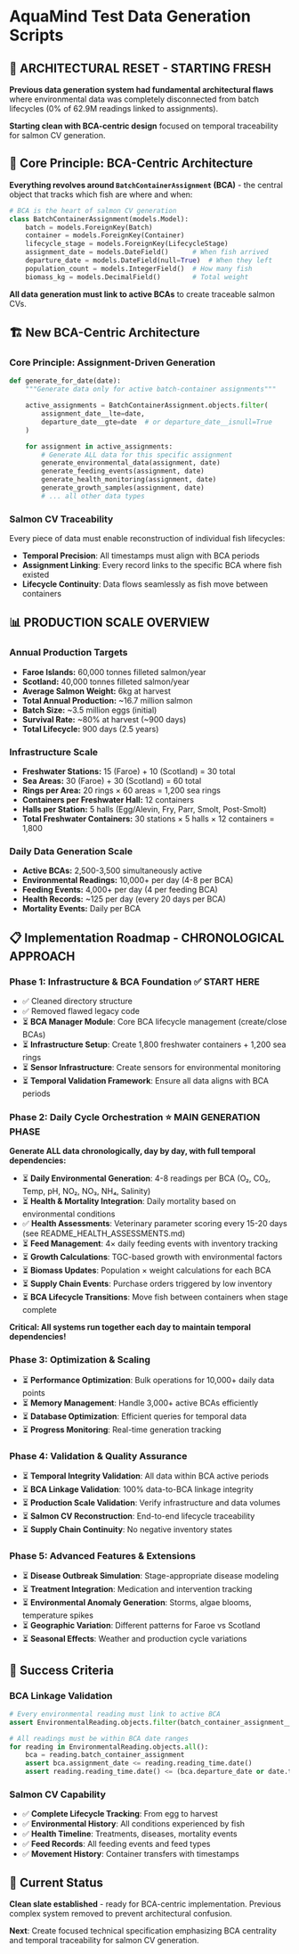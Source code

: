 # AquaMind Test Data Generation Scripts

## 🚨 **ARCHITECTURAL RESET - STARTING FRESH**

**Previous data generation system had fundamental architectural flaws** where environmental data was completely disconnected from batch lifecycles (0% of 62.9M readings linked to assignments).

**Starting clean with BCA-centric design** focused on temporal traceability for salmon CV generation.

## 🎯 **Core Principle: BCA-Centric Architecture**

**Everything revolves around `BatchContainerAssignment` (BCA)** - the central object that tracks which fish are where and when:

```python
# BCA is the heart of salmon CV generation
class BatchContainerAssignment(models.Model):
    batch = models.ForeignKey(Batch)
    container = models.ForeignKey(Container)
    lifecycle_stage = models.ForeignKey(LifecycleStage)
    assignment_date = models.DateField()      # When fish arrived
    departure_date = models.DateField(null=True)  # When they left
    population_count = models.IntegerField()  # How many fish
    biomass_kg = models.DecimalField()        # Total weight
```

**All data generation must link to active BCAs** to create traceable salmon CVs.

## 🏗️ **New BCA-Centric Architecture**

### **Core Principle: Assignment-Driven Generation**
```python
def generate_for_date(date):
    """Generate data only for active batch-container assignments"""

    active_assignments = BatchContainerAssignment.objects.filter(
        assignment_date__lte=date,
        departure_date__gte=date  # or departure_date__isnull=True
    )

    for assignment in active_assignments:
        # Generate ALL data for this specific assignment
        generate_environmental_data(assignment, date)
        generate_feeding_events(assignment, date)
        generate_health_monitoring(assignment, date)
        generate_growth_samples(assignment, date)
        # ... all other data types
```

### **Salmon CV Traceability**
Every piece of data must enable reconstruction of individual fish lifecycles:
- **Temporal Precision**: All timestamps must align with BCA periods
- **Assignment Linking**: Every record links to the specific BCA where fish existed
- **Lifecycle Continuity**: Data flows seamlessly as fish move between containers

## 📊 **PRODUCTION SCALE OVERVIEW**

### **Annual Production Targets**
- **Faroe Islands:** 60,000 tonnes filleted salmon/year
- **Scotland:** 40,000 tonnes filleted salmon/year
- **Average Salmon Weight:** 6kg at harvest
- **Total Annual Production:** ~16.7 million salmon
- **Batch Size:** ~3.5 million eggs (initial)
- **Survival Rate:** ~80% at harvest (~900 days)
- **Total Lifecycle:** 900 days (2.5 years)

### **Infrastructure Scale**
- **Freshwater Stations:** 15 (Faroe) + 10 (Scotland) = 30 total
- **Sea Areas:** 30 (Faroe) + 30 (Scotland) = 60 total
- **Rings per Area:** 20 rings × 60 areas = 1,200 sea rings
- **Containers per Freshwater Hall:** 12 containers
- **Halls per Station:** 5 halls (Egg/Alevin, Fry, Parr, Smolt, Post-Smolt)
- **Total Freshwater Containers:** 30 stations × 5 halls × 12 containers = 1,800

### **Daily Data Generation Scale**
- **Active BCAs:** 2,500-3,500 simultaneously active
- **Environmental Readings:** 10,000+ per day (4-8 per BCA)
- **Feeding Events:** 4,000+ per day (4 per feeding BCA)
- **Health Records:** ~125 per day (every 20 days per BCA)
- **Mortality Events:** Daily per BCA

## 📋 **Implementation Roadmap - CHRONOLOGICAL APPROACH**

### **Phase 1: Infrastructure & BCA Foundation** ✅ **START HERE**
- ✅ Cleaned directory structure
- ✅ Removed flawed legacy code
- ⏳ **BCA Manager Module**: Core BCA lifecycle management (create/close BCAs)
- ⏳ **Infrastructure Setup**: Create 1,800 freshwater containers + 1,200 sea rings
- ⏳ **Sensor Infrastructure**: Create sensors for environmental monitoring
- ⏳ **Temporal Validation Framework**: Ensure all data aligns with BCA periods

### **Phase 2: Daily Cycle Orchestration** ⭐ **MAIN GENERATION PHASE**
**Generate ALL data chronologically, day by day, with full temporal dependencies:**

- ⏳ **Daily Environmental Generation**: 4-8 readings per BCA (O₂, CO₂, Temp, pH, NO₂, NO₃, NH₄, Salinity)
- ⏳ **Health & Mortality Integration**: Daily mortality based on environmental conditions
- ✅ **Health Assessments**: Veterinary parameter scoring every 15-20 days (see README_HEALTH_ASSESSMENTS.md)
- ⏳ **Feed Management**: 4× daily feeding events with inventory tracking
- ⏳ **Growth Calculations**: TGC-based growth with environmental factors
- ⏳ **Biomass Updates**: Population × weight calculations for each BCA
- ⏳ **Supply Chain Events**: Purchase orders triggered by low inventory
- ⏳ **BCA Lifecycle Transitions**: Move fish between containers when stage complete

**Critical: All systems run together each day to maintain temporal dependencies!**

### **Phase 3: Optimization & Scaling**
- ⏳ **Performance Optimization**: Bulk operations for 10,000+ daily data points
- ⏳ **Memory Management**: Handle 3,000+ active BCAs efficiently
- ⏳ **Database Optimization**: Efficient queries for temporal data
- ⏳ **Progress Monitoring**: Real-time generation tracking

### **Phase 4: Validation & Quality Assurance**
- ⏳ **Temporal Integrity Validation**: All data within BCA active periods
- ⏳ **BCA Linkage Validation**: 100% data-to-BCA linkage integrity
- ⏳ **Production Scale Validation**: Verify infrastructure and data volumes
- ⏳ **Salmon CV Reconstruction**: End-to-end lifecycle traceability
- ⏳ **Supply Chain Continuity**: No negative inventory states

### **Phase 5: Advanced Features & Extensions**
- ⏳ **Disease Outbreak Simulation**: Stage-appropriate disease modeling
- ⏳ **Treatment Integration**: Medication and intervention tracking
- ⏳ **Environmental Anomaly Generation**: Storms, algae blooms, temperature spikes
- ⏳ **Geographic Variation**: Different patterns for Faroe vs Scotland
- ⏳ **Seasonal Effects**: Weather and production cycle variations

## 🎯 **Success Criteria**

### **BCA Linkage Validation**
```python
# Every environmental reading must link to active BCA
assert EnvironmentalReading.objects.filter(batch_container_assignment__isnull=True).count() == 0

# All readings must be within BCA date ranges
for reading in EnvironmentalReading.objects.all():
    bca = reading.batch_container_assignment
    assert bca.assignment_date <= reading.reading_time.date()
    assert reading.reading_time.date() <= (bca.departure_date or date.today())
```

### **Salmon CV Capability**
- ✅ **Complete Lifecycle Tracking**: From egg to harvest
- ✅ **Environmental History**: All conditions experienced by fish
- ✅ **Health Timeline**: Treatments, diseases, mortality events
- ✅ **Feed Records**: All feeding events and feed types
- ✅ **Movement History**: Container transfers with timestamps

## 📝 **Current Status**

**Clean slate established** - ready for BCA-centric implementation. Previous complex system removed to prevent architectural confusion.

**Next**: Create focused technical specification emphasizing BCA centrality and temporal traceability for salmon CV generation.
